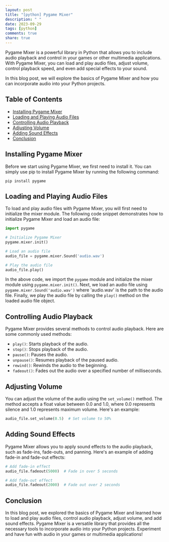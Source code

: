 ```yaml
---
layout: post
title: "[python] Pygame Mixer"
description: " "
date: 2023-09-29
tags: [python]
comments: true
share: true
---
```


Pygame Mixer is a powerful library in Python that allows you to include audio playback and control in your games or other multimedia applications. With Pygame Mixer, you can load and play audio files, adjust volume, control playback speed, and even add special effects to your sound.

In this blog post, we will explore the basics of Pygame Mixer and how you can incorporate audio into your Python projects.

## Table of Contents
- [Installing Pygame Mixer](#installing-pygame-mixer)
- [Loading and Playing Audio Files](#loading-and-playing-audio-files)
- [Controlling Audio Playback](#controlling-audio-playback)
- [Adjusting Volume](#adjusting-volume)
- [Adding Sound Effects](#adding-sound-effects)
- [Conclusion](#conclusion)

## Installing Pygame Mixer

Before we start using Pygame Mixer, we first need to install it. You can simply use pip to install Pygame Mixer by running the following command:

```
pip install pygame
```

## Loading and Playing Audio Files

To load and play audio files with Pygame Mixer, you will first need to initialize the mixer module. The following code snippet demonstrates how to initialize Pygame Mixer and load an audio file:

```python
import pygame

# Initialize Pygame Mixer
pygame.mixer.init()

# Load an audio file
audio_file = pygame.mixer.Sound('audio.wav')

# Play the audio file
audio_file.play()
```

In the above code, we import the `pygame` module and initialize the mixer module using `pygame.mixer.init()`. Next, we load an audio file using `pygame.mixer.Sound('audio.wav')` where 'audio.wav' is the path to the audio file. Finally, we play the audio file by calling the `play()` method on the loaded audio file object.

## Controlling Audio Playback

Pygame Mixer provides several methods to control audio playback. Here are some commonly used methods:

- `play()`: Starts playback of the audio.
- `stop()`: Stops playback of the audio.
- `pause()`: Pauses the audio.
- `unpause()`: Resumes playback of the paused audio.
- `rewind()`: Rewinds the audio to the beginning.
- `fadeout()`: Fades out the audio over a specified number of milliseconds.

## Adjusting Volume

You can adjust the volume of the audio using the `set_volume()` method. The method accepts a float value between 0.0 and 1.0, where 0.0 represents silence and 1.0 represents maximum volume. Here's an example:

```python
audio_file.set_volume(0.5)  # Set volume to 50%
```

## Adding Sound Effects

Pygame Mixer allows you to apply sound effects to the audio playback, such as fade-ins, fade-outs, and panning. Here's an example of adding fade-in and fade-out effects:

```python
# Add fade-in effect
audio_file.fadeout(5000)  # Fade in over 5 seconds

# Add fade-out effect
audio_file.fadeout(2000)  # Fade out over 2 seconds
```

## Conclusion

In this blog post, we explored the basics of Pygame Mixer and learned how to load and play audio files, control audio playback, adjust volume, and add sound effects. Pygame Mixer is a versatile library that provides all the necessary tools to incorporate audio into your Python projects. Experiment and have fun with audio in your games or multimedia applications!